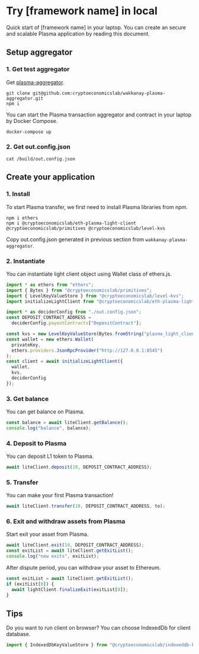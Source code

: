 # Try [framework name] in local

Quick start of [framework name] in your laptop.
You can create an secure and scalable Plasma application by reading this document.

## Setup aggregator

### 1. Get test aggregator

Get [plasma-aggregator](https://github.com/cryptoeconomicslab/wakkanay-plasma-aggregator).

```
git clone git@github.com:cryptoeconomicslab/wakkanay-plasma-aggregator.git
npm i
```

You can start the Plasma transaction aggregator and contract in your laptop by Docker Compose.

```
docker-compose up
```

### 2. Get out.config.json

```
cat /build/out.config.json
```

## Create your application

### 1. Install

To start Plasma transfer, we first need to install Plasma libraries from npm.

```
npm i ethers
npm i @cryptoeconomicslab/eth-plasma-light-client @cryptoeconomicslab/primitives @cryptoeconomicslab/level-kvs
```

Copy out.config.json generated in previous section from `wakkanay-plasma-aggregator`.

### 2. Instantiate

You can instantiate light client object using Wallet class of ethers.js.

```typescript
import * as ethers from "ethers";
import { Bytes } from "@cryptoeconomicslab/primitives";
import { LevelKeyValueStore } from "@cryptoeconomicslab/level-kvs";
import initializeLightClient from "@cryptoeconomicslab/eth-plasma-light-client";

import * as deciderConfig from "./out.config.json";
const DEPOSIT_CONTRACT_ADDRESS =
  deciderConfig.payoutContracts["DepositContract"];

const kvs = new LevelKeyValueStore(Bytes.fromString("plasma_light_client"));
const wallet = new ethers.Wallet(
  privateKey,
  ethers.providers.JsonRpcProvider("http://127.0.0.1:8545")
);
const client = await initializeLightClient({
  wallet,
  kvs,
  deciderConfig
});
```

### 3. Get balance

You can get balance on Plasma.

```typescript
const balance = await liteClient.getBalance();
console.log("balance", balance);
```

### 4. Deposit to Plasma

You can deposit L1 token to Plasma.

```typescript
await liteClient.deposit(10, DEPOSIT_CONTRACT_ADDRESS);
```

### 5. Transfer

You can make your first Plasma transaction!

```typescript
await liteClient.transfer(10, DEPOSIT_CONTRACT_ADDRESS, to);
```

### 6. Exit and withdraw assets from Plasma

Start exit your asset from Plasma.

```typescript
await liteClient.exit(10, DEPOSIT_CONTRACT_ADDRESS);
const exitList = await liteClient.getExitList();
console.log("new exits", exitList);
```

After dispute period, you can withdraw your asset to Ethereum.

```typescript
const exitList = await liteClient.getExitList();
if (exitList[0]) {
  await lightClient.finalizeExit(exitList[0]);
}
```

## Tips

Do you want to run client on browser?
You can choose IndexedDb for client database.

```typescript
import { IndexedDbKeyValueStore } from "@cryptoeconomicslab/indexeddb-kvs";
```
